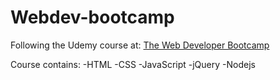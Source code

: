 # Webdev-bootcamp

Following the Udemy course at: [The Web Developer Bootcamp](https://www.udemy.com/the-web-developer-bootcamp/learn/v4/content)

Course contains:
-HTML
-CSS
-JavaScript
-jQuery
-Nodejs
